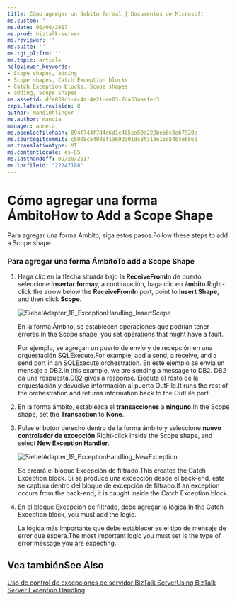 ```yaml
---
title: Cómo agregar un ámbito forma1 | Documentos de Microsoft
ms.custom: ''
ms.date: 06/08/2017
ms.prod: biztalk-server
ms.reviewer: ''
ms.suite: ''
ms.tgt_pltfrm: ''
ms.topic: article
helpviewer_keywords:
- Scope shapes, adding
- Scope shapes, Catch Exception blocks
- Catch Exception blocks, Scope shapes
- adding, Scope shapes
ms.assetid: dfe039d1-4c4a-4e21-ae03-7ca534aafec3
caps.latest.revision: 8
author: MandiOhlinger
ms.author: mandia
manager: anneta
ms.openlocfilehash: 094f744f7d4d6d1c405ea50d222beb8c0a67920e
ms.sourcegitcommit: cb908c540d8f1a692d01dc8f313e16cb4b4e696d
ms.translationtype: MT
ms.contentlocale: es-ES
ms.lasthandoff: 09/20/2017
ms.locfileid: "22247188"
---
```

# <a name="how-to-add-a-scope-shape"></a><span data-ttu-id="27741-102">Cómo agregar una forma Ámbito</span><span class="sxs-lookup"><span data-stu-id="27741-102">How to Add a Scope Shape</span></span>
<span data-ttu-id="27741-103">Para agregar una forma Ámbito, siga estos pasos.</span><span class="sxs-lookup"><span data-stu-id="27741-103">Follow these steps to add a Scope shape.</span></span>  
  
### <a name="to-add-a-scope-shape"></a><span data-ttu-id="27741-104">Para agregar una forma Ámbito</span><span class="sxs-lookup"><span data-stu-id="27741-104">To add a Scope Shape</span></span>  
  
1.  <span data-ttu-id="27741-105">Haga clic en la flecha situada bajo la **ReceiveFromIn** de puerto, seleccione **Insertar forma**y, a continuación, haga clic en **ámbito**.</span><span class="sxs-lookup"><span data-stu-id="27741-105">Right-click the arrow below the **ReceiveFromIn** port, point to **Insert Shape**, and then click **Scope**.</span></span>  
  
     ![](../core/media/siebeladapter-18-exceptionhandling-insertscope.gif "SiebelAdapter_18_ExceptionHandling_InsertScope")  
  
     <span data-ttu-id="27741-106">En la forma Ámbito, se establecen operaciones que podrían tener errores.</span><span class="sxs-lookup"><span data-stu-id="27741-106">In the Scope shape, you set operations that might have a fault.</span></span>  
  
     <span data-ttu-id="27741-107">Por ejemplo, se agregan un puerto de envío y de recepción en una orquestación SQLExecute.</span><span class="sxs-lookup"><span data-stu-id="27741-107">For example, add a send, a receive, and a send port in an SQLExecute orchestration.</span></span> <span data-ttu-id="27741-108">En este ejemplo se envía un mensaje a DB2.</span><span class="sxs-lookup"><span data-stu-id="27741-108">In this example, we are sending a message to DB2.</span></span> <span data-ttu-id="27741-109">DB2 da una respuesta.</span><span class="sxs-lookup"><span data-stu-id="27741-109">DB2 gives a response.</span></span> <span data-ttu-id="27741-110">Ejecuta el resto de la orquestación y devuelve información al puerto OutFile.</span><span class="sxs-lookup"><span data-stu-id="27741-110">It runs the rest of the orchestration and returns information back to the OutFile port.</span></span>  
  
2.  <span data-ttu-id="27741-111">En la forma ámbito, establezca el **transacciones** a **ninguno**.</span><span class="sxs-lookup"><span data-stu-id="27741-111">In the Scope shape, set the **Transaction** to **None**.</span></span>  
  
3.  <span data-ttu-id="27741-112">Pulse el botón derecho dentro de la forma ámbito y seleccione **nuevo controlador de excepción**.</span><span class="sxs-lookup"><span data-stu-id="27741-112">Right-click inside the Scope shape, and select **New Exception Handler**.</span></span>  
  
     ![](../core/media/siebeladapter-19-exceptionhandling-newexception.gif "SiebelAdapter_19_ExceptionHandling_NewException")  
  
     <span data-ttu-id="27741-113">Se creará el bloque Excepción de filtrado.</span><span class="sxs-lookup"><span data-stu-id="27741-113">This creates the Catch Exception block.</span></span> <span data-ttu-id="27741-114">Si se produce una excepción desde el back-end, ésta se captura dentro del bloque de excepción de filtrado.</span><span class="sxs-lookup"><span data-stu-id="27741-114">If an exception occurs from the back-end, it is caught inside the Catch Exception block.</span></span>  
  
4.  <span data-ttu-id="27741-115">En el bloque Excepción de filtrado, debe agregar la lógica.</span><span class="sxs-lookup"><span data-stu-id="27741-115">In the Catch Exception block, you must add the logic.</span></span>  
  
     <span data-ttu-id="27741-116">La lógica más importante que debe establecer es el tipo de mensaje de error que espera.</span><span class="sxs-lookup"><span data-stu-id="27741-116">The most important logic you must set is the type of error message you are expecting.</span></span>  
  
## <a name="see-also"></a><span data-ttu-id="27741-117">Vea también</span><span class="sxs-lookup"><span data-stu-id="27741-117">See Also</span></span>  
 [<span data-ttu-id="27741-118">Uso de control de excepciones de servidor BizTalk Server</span><span class="sxs-lookup"><span data-stu-id="27741-118">Using BizTalk Server Exception Handling</span></span>](../core/using-biztalk-server-exception-handling2.md)